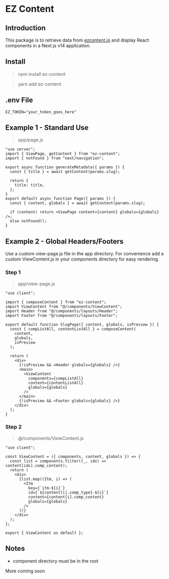 # EZ Content

## Introduction

This package is to retrieve data from [ezcontent.io](ezcontent.io) and display React components in a Next.js v14 application.

## Install

> npm install ez-content

> yarn add ez-content

## .env File

``` EZ_TOKEN="your_token_goes_here" ```


## Example 1 - Standard Use
> app/page.js
```
"use server";
import { ViewPage, getContent } from "ez-content";
import { notFound } from "next/navigation";

export async function generateMetadata({ params }) {
  const { title } = await getContent(params.slug);

  return {
    title: title,
  };
}
export default async function Page({ params }) {
  const { content, globals } = await getContent(params.slug);

  if (content) return <ViewPage content={content} globals={globals} />;
  else notFound();
}
```

## Example 2 - Global Headers/Footers

Use a custom view-page.js file in the app directory. For convenience add 
a custom ViewContent.js in your components directory for easy rendering.

### Step 1

> app/view-page.js

```
"use client";

import { composeContent } from "ez-content";
import ViewContent from "@/components/ViewContent";
import Header from "@/components/layouts/Header";
import Footer from "@/components/layouts/Footer";

export default function SlugPage({ content, globals, isPreview }) {
  const { compListAll, contentListAll } = composeContent(
    content,
    globals,
    isPreview
  );

  return (
    <div>
      {!isPreview && <Header globals={globals} />}
      <main>
        <ViewContent
          components={compListAll}
          content={contentListAll}
          globals={globals}
        />
      </main>
      {!isPreview && <Footer globals={globals} />}
    </div>
  );
}
```

### Step 2

> @/components/ViewContent.js

```
"use client";

const ViewContent = ({ components, content, globals }) => {
  const list = components.filter((_, idx) => content[idx].comp_content);
  return (
    <div>
      {list.map((Itm, i) => (
        <Itm
          key={`itm-${i}`}
          id={`${content[i].comp_type}-${i}`}
          content={content[i].comp_content}
          globals={globals}
        />
      ))}
    </div>
  );
};

export { ViewContent as default };
```

## Notes

- component directory must be in the root


More coming soon